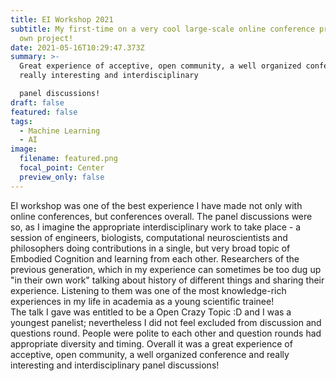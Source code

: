 ```yaml
---
title: EI Workshop 2021
subtitle: My first-time on a very cool large-scale online conference presenting
  own project!
date: 2021-05-16T10:29:47.373Z
summary: >-
  Great experience of acceptive, open community, a well organized conference and
  really interesting and interdisciplinary

  panel discussions!
draft: false
featured: false
tags:
  - Machine Learning
  - AI
image:
  filename: featured.png
  focal_point: Center
  preview_only: false
---
```

EI workshop was one of the best experience I have made not only with online conferences, but conferences overall. 
The panel discussions were so, as I imagine the appropriate interdisciplinary work to take place - a session of engineers, biologists, computational 
neuroscientists and philosophers doing contributions in a single, but very broad topic of Embodied Cognition and learning from
each other. Researchers of the previous generation, which in my experience can sometimes be too dug up "in their own work" talking about 
history of different things and sharing their experience. Listening to them was one of the most knowledge-rich experiences in my life 
in academia as a young scientific trainee!\
The talk I gave was entitled to be a Open Crazy Topic :D and I was a youngest panelist; nevertheless I did not feel excluded
from discussion and questions round. People were polite to each other and question rounds had appropriate diversity and timing. 
Overall it was a great experience of acceptive, open community, a well organized conference and really interesting and interdisciplinary
panel discussions!